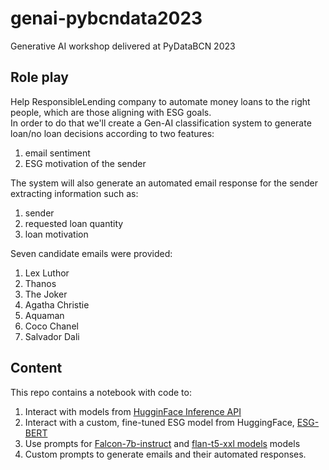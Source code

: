 # genai-pybcndata2023
Generative AI workshop delivered at PyDataBCN 2023

## Role play

Help ResponsibleLending company to automate money loans to the right people, which are those aligning with ESG goals.   
In order to do that we'll create a Gen-AI classification system to generate loan/no loan decisions according to two features:
1. email sentiment
2. ESG motivation of the sender    

The system will also generate an automated email response for the sender extracting information such as:
1. sender
2. requested loan quantity
3. loan motivation

Seven candidate emails were provided:
1. Lex Luthor
2. Thanos
3. The Joker
4. Agatha Christie
5. Aquaman
6. Coco Chanel
7. Salvador Dali

## Content

This repo contains a notebook with code to:
1. Interact with models from [HugginFace Inference API](https://huggingface.co/inference-api)
2. Interact with a custom, fine-tuned ESG model from HuggingFace, [ESG-BERT](https://huggingface.co/nbroad/ESG-BERT)
3. Use prompts for [Falcon-7b-instruct](https://huggingface.co/tiiuae/falcon-7b-instruct) and [flan-t5-xxl models](https://huggingface.co/google/flan-t5-xxl) models
4. Custom prompts to generate emails and their automated responses.
